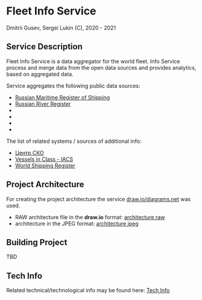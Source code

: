 # Fleet Info Service
Dmitrii Gusev, Sergei Lukin (C), 2020 - 2021  


## Service Description

Fleet Info Service is a data aggregator for the world fleet. Info Service process and merge data from the 
open data sources and provides analytics, based on aggregated data.  

Service aggregates the following public data sources:
  - [Russian Maritime Register of Shipping](https://rs-class.org/)
  - [Russian River Register](https://www.rivreg.ru/)
  - []()
  - []()
  - []()
  - []()

The list of related systems / sources of additional info:
  - [Центр СКО](https://www.c-sko.ru/)
  - [Vessels in Class - IACS](http://www.iacs.org.uk/ship-company-data/vessels-in-class/)
  - [World Shipping Register](https://world-ships.com/)


## Project Architecture

For creating the project architecture the service [draw.io/diagrams.net](https://www.diagrams.net/) was used.
  - RAW architecture file in the **draw.io** format: [architecture raw](docs/fleet_info_service.drawio)
  - architecture in the JPEG format: [architecture jpeg](docs/fleet_info_service.jpeg) 


## Building Project

TBD


## Tech Info
Related technical/technological info may be found here: [Tech Info](tech_info.md)
